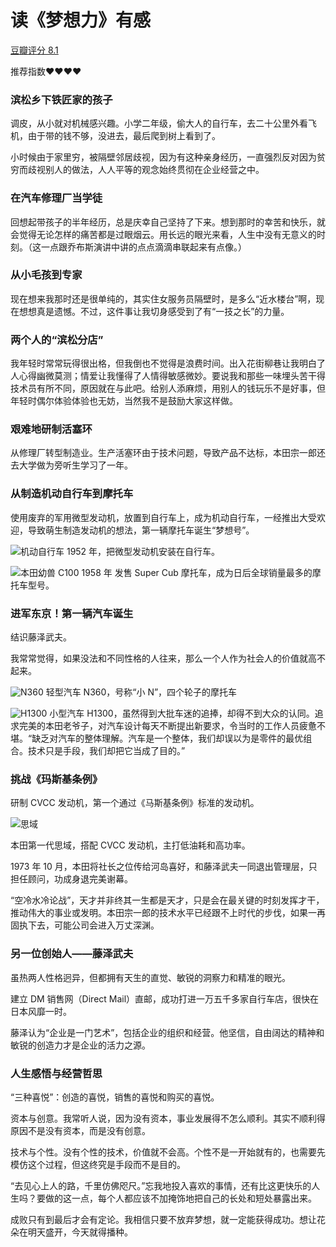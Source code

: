 # 读《梦想力》有感


[豆瓣评分 8.1](https://book.douban.com/subject/26382826/)

推荐指数❤❤❤❤

### 滨松乡下铁匠家的孩子
调皮，从小就对机械感兴趣。小学二年级，偷大人的自行车，去二十公里外看飞机，由于带的钱不够，没进去，最后爬到树上看到了。

小时候由于家里穷，被隔壁邻居歧视，因为有这种亲身经历，一直强烈反对因为贫穷而歧视别人的做法，人人平等的观念始终贯彻在企业经营之中。

### 在汽车修理厂当学徒
回想起带孩子的半年经历，总是庆幸自己坚持了下来。想到那时的幸苦和快乐，就会觉得无论怎样的痛苦都是过眼烟云。用长远的眼光来看，人生中没有无意义的时刻。（这一点跟乔布斯演讲中讲的点点滴滴串联起来有点像。）

### 从小毛孩到专家
现在想来我那时还是很单纯的，其实住女服务员隔壁时，是多么“近水楼台”啊，现在想想真是遗憾。不过，这件事让我切身感受到了有“一技之长”的力量。

### 两个人的“滨松分店”
我年轻时常常玩得很出格，但我倒也不觉得是浪费时间。出入花街柳巷让我明白了人心得幽微莫测；情爱让我懂得了人情得敏感微妙。要说我和那些一味埋头苦干得技术员有所不同，原因就在与此吧。给别人添麻烦，用别人的钱玩乐不是好事，但年轻时偶尔体验体验也无妨，当然我不是鼓励大家这样做。

### 艰难地研制活塞环
从修理厂转型制造业。生产活塞环由于技术问题，导致产品不达标，本田宗一郎还去大学做为旁听生学习了一年。

### 从制造机动自行车到摩托车
使用废弃的军用微型发动机，放置到自行车上，成为机动自行车，一经推出大受欢迎，导致萌生制造发动机的想法，第一辆摩托车诞生“梦想号”。

![机动自行车](https://upload.wikimedia.org/wikipedia/commons/thumb/d/d2/Kreidler_K_50.jpg/1280px-Kreidler_K_50.jpg)
    1952 年，把微型发动机安装在自行车。

![本田幼兽 C100](https://upload.wikimedia.org/wikipedia/commons/thumb/d/d0/Honda_super_cub%2C_1st_Gen._1958%2C_Left_side.jpg/1280px-Honda_super_cub%2C_1st_Gen._1958%2C_Left_side.jpg)
    1958 年 发售 Super Cub 摩托车，成为日后全球销量最多的摩托车型号。

### 进军东京！第一辆汽车诞生
结识藤泽武夫。

我常常觉得，如果没法和不同性格的人往来，那么一个人作为社会人的价值就高不起来。

![N360](https://upload.wikimedia.org/wikipedia/commons/f/fa/1969_Honda_N360_01.jpg)
轻型汽车 N360，号称“小 N”，四个轮子的摩托车

![H1300](https://upload.wikimedia.org/wikipedia/commons/3/33/H1300c_7s.JPG)
小型汽车 H1300，虽然得到大批车迷的追捧，却得不到大众的认同。追求完美的本田老爷子，对汽车设计每天不断提出新要求，令当时的工作人员疲惫不堪。“缺乏对汽车的整体理解。汽车是一个整体，我们却误以为是零件的最优组合。技术只是手段，我们却把它当成了目的。”

### 挑战《玛斯基条例》
研制 CVCC 发动机，第一个通过《马斯基条例》标准的发动机。

![思域](https://upload.wikimedia.org/wikipedia/commons/thumb/c/c2/1977_Honda_Civic_%2822901414069%29.jpg/250px-1977_Honda_Civic_%2822901414069%29.jpg)

本田第一代思域，搭配 CVCC 发动机，主打低油耗和高功率。

1973 年 10 月，本田将社长之位传给河岛喜好，和藤泽武夫一同退出管理层，只担任顾问，功成身退完美谢幕。

“空冷水冷论战”，天才并非终其一生都是天才，只是会在最关键的时刻发挥才干，推动伟大的事业或发明。本田宗一郎的技术水平已经跟不上时代的步伐，如果一再固执下去，可能公司会进入万丈深渊。

### 另一位创始人——藤泽武夫
虽热两人性格迥异，但都拥有天生的直觉、敏锐的洞察力和精准的眼光。

建立 DM 销售网（Direct Mail）直邮，成功打进一万五千多家自行车店，很快在日本风靡一时。

藤泽认为“企业是一门艺术”，包括企业的组织和经营。他坚信，自由阔达的精神和敏锐的创造力才是企业的活力之源。

### 人生感悟与经营哲思
“三种喜悦”：创造的喜悦，销售的喜悦和购买的喜悦。

资本与创意。我常听人说，因为没有资本，事业发展得不怎么顺利。其实不顺利得原因不是没有资本，而是没有创意。

技术与个性。没有个性的技术，价值就不会高。个性不是一开始就有的，也需要先模仿这个过程，但这终究是手段而不是目的。

“去见心上人的路，千里仿佛咫尺。”忘我地投入喜欢的事情，还有比这更快乐的人生吗？要做的这一点，每个人都应该不加掩饰地把自己的长处和短处暴露出来。

成败只有到最后才会有定论。我相信只要不放弃梦想，就一定能获得成功。想让花朵在明天盛开，今天就得播种。

